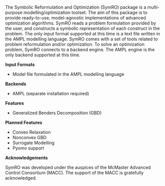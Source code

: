 The Symbolic Reformulation and Optimization (SymRO) package is a multi-purpose modelling/optimization toolset. The aim of this package is to provide ready-to-use, model-agnostic implementations of advanced optimization algorithms. SymRO reads a problem formulation provided by the user, and constructs a symbolic representation of each construct in the problem. The only input format supported at this time is a text file written in the AMPL modelling language. SymRO comes with a set of tools related to problem reformulation and/or optimization. To solve an optimization problem, SymRO connects to a backend engine. The AMPL engine is the only backend supported at this time.


**Input Formats**
* Model file formulated in the AMPL modelling language


**Backends**
* AMPL (separate installation required)


**Features**
* Generalized Benders Decomposition (GBD)


**Planned Features**
* Convex Relaxation
* Nonconvex GBD
* Surrogate Modelling
* Pyomo support


**Acknowledgements**

SymRO was developed under the auspices of the McMaster Advanced Control Consortium (MACC). The support of the MACC is gratefully acknowledged.
